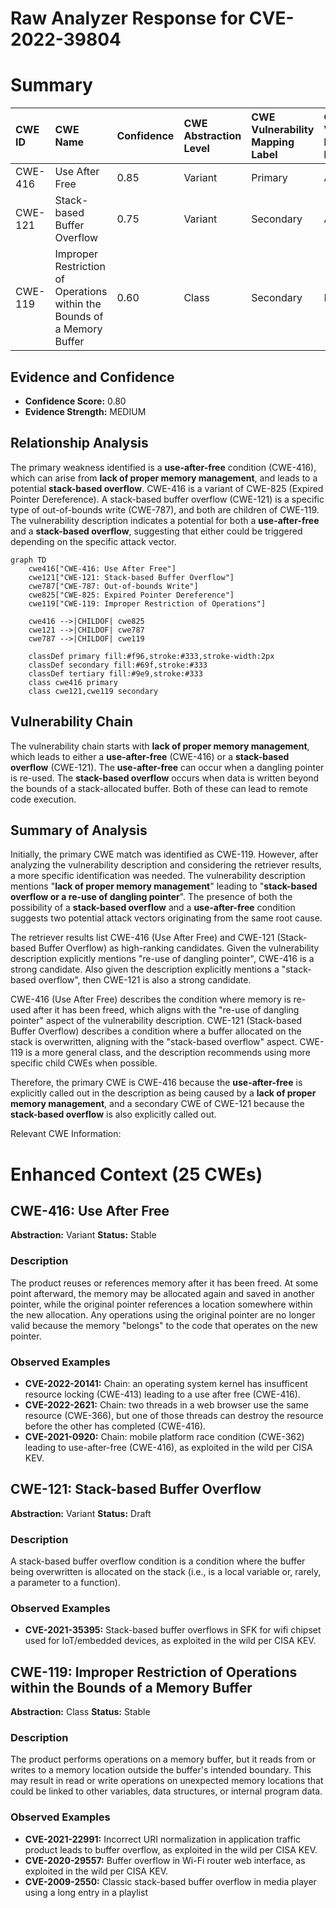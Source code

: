 # Raw Analyzer Response for CVE-2022-39804

# Summary
| CWE ID  | CWE Name                                                                                | Confidence | CWE Abstraction Level | CWE Vulnerability Mapping Label | CWE-Vulnerability Mapping Notes |
| :-------- | :--------------------------------------------------------------------------------------- | :---------- | :----------------------- | :------------------------------ | :------------------------------ |
| CWE-416 | Use After Free                                                                         | 0.85       | Variant                 | Primary                         | Allowed                         |
| CWE-121 | Stack-based Buffer Overflow                                                              | 0.75       | Variant                 | Secondary                         | Allowed                         |
| CWE-119 | Improper Restriction of Operations within the Bounds of a Memory Buffer                | 0.60       | Class                   | Secondary                         | Discouraged                     |

## Evidence and Confidence

*   **Confidence Score:** 0.80
*   **Evidence Strength:** MEDIUM

## Relationship Analysis
The primary weakness identified is a **use-after-free** condition (CWE-416), which can arise from **lack of proper memory management**, and leads to a potential **stack-based overflow**. CWE-416 is a variant of CWE-825 (Expired Pointer Dereference). A stack-based buffer overflow (CWE-121) is a specific type of out-of-bounds write (CWE-787), and both are children of CWE-119. The vulnerability description indicates a potential for both a **use-after-free** and a **stack-based overflow**, suggesting that either could be triggered depending on the specific attack vector.

```mermaid
graph TD
    cwe416["CWE-416: Use After Free"]
    cwe121["CWE-121: Stack-based Buffer Overflow"]
    cwe787["CWE-787: Out-of-bounds Write"]
    cwe825["CWE-825: Expired Pointer Dereference"]
    cwe119["CWE-119: Improper Restriction of Operations"]
    
    cwe416 -->|CHILDOF| cwe825
    cwe121 -->|CHILDOF| cwe787
    cwe787 -->|CHILDOF| cwe119
    
    classDef primary fill:#f96,stroke:#333,stroke-width:2px
    classDef secondary fill:#69f,stroke:#333
    classDef tertiary fill:#9e9,stroke:#333
    class cwe416 primary
    class cwe121,cwe119 secondary
```

## Vulnerability Chain
The vulnerability chain starts with **lack of proper memory management**, which leads to either a **use-after-free** (CWE-416) or a **stack-based overflow** (CWE-121). The **use-after-free** can occur when a dangling pointer is re-used. The **stack-based overflow** occurs when data is written beyond the bounds of a stack-allocated buffer. Both of these can lead to remote code execution.

## Summary of Analysis
Initially, the primary CWE match was identified as CWE-119. However, after analyzing the vulnerability description and considering the retriever results, a more specific identification was needed. The vulnerability description mentions "**lack of proper memory management**" leading to "**stack-based overflow or a re-use of dangling pointer**". The presence of both the possibility of a **stack-based overflow** and a **use-after-free** condition suggests two potential attack vectors originating from the same root cause.

The retriever results list CWE-416 (Use After Free) and CWE-121 (Stack-based Buffer Overflow) as high-ranking candidates. Given the vulnerability description explicitly mentions "re-use of dangling pointer", CWE-416 is a strong candidate. Also given the description explicitly mentions a "stack-based overflow", then CWE-121 is also a strong candidate.

CWE-416 (Use After Free) describes the condition where memory is re-used after it has been freed, which aligns with the "re-use of dangling pointer" aspect of the vulnerability description. CWE-121 (Stack-based Buffer Overflow) describes a condition where a buffer allocated on the stack is overwritten, aligning with the "stack-based overflow" aspect. CWE-119 is a more general class, and the description recommends using more specific child CWEs when possible.

Therefore, the primary CWE is CWE-416 because the **use-after-free** is explicitly called out in the description as being caused by a **lack of proper memory management**, and a secondary CWE of CWE-121 because the **stack-based overflow** is also explicitly called out.

Relevant CWE Information:

# Enhanced Context (25 CWEs)

## CWE-416: Use After Free
**Abstraction:** Variant
**Status:** Stable

### Description
The product reuses or references memory after it has been freed. At some point afterward, the memory may be allocated again and saved in another pointer, while the original pointer references a location somewhere within the new allocation. Any operations using the original pointer are no longer valid because the memory "belongs" to the code that operates on the new pointer.

### Observed Examples
- **CVE-2022-20141:** Chain: an operating system kernel has insufficent resource locking (CWE-413) leading to a use after free (CWE-416).
- **CVE-2022-2621:** Chain: two threads in a web browser use the same resource (CWE-366), but one of those threads can destroy the resource before the other has completed (CWE-416).
- **CVE-2021-0920:** Chain: mobile platform race condition (CWE-362) leading to use-after-free (CWE-416), as exploited in the wild per CISA KEV.

## CWE-121: Stack-based Buffer Overflow
**Abstraction:** Variant
**Status:** Draft

### Description
A stack-based buffer overflow condition is a condition where the buffer being overwritten is allocated on the stack (i.e., is a local variable or, rarely, a parameter to a function).

### Observed Examples
- **CVE-2021-35395:** Stack-based buffer overflows in SFK for wifi chipset used for IoT/embedded devices, as exploited in the wild per CISA KEV.

## CWE-119: Improper Restriction of Operations within the Bounds of a Memory Buffer
**Abstraction:** Class
**Status:** Stable

### Description
The product performs operations on a memory buffer, but it reads from or writes to a memory location outside the buffer's intended boundary. This may result in read or write operations on unexpected memory locations that could be linked to other variables, data structures, or internal program data.

### Observed Examples
- **CVE-2021-22991:** Incorrect URI normalization in application traffic product leads to buffer overflow, as exploited in the wild per CISA KEV.
- **CVE-2020-29557:** Buffer overflow in Wi-Fi router web interface, as exploited in the wild per CISA KEV.
- **CVE-2009-2550:** Classic stack-based buffer overflow in media player using a long entry in a playlist
